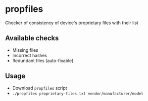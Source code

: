 # propfiles

Checker of consistency of device's proprietary files with their list

## Available checks
* Missing files
* Incorrect hashes
* Redundant files (auto-fixable)

## Usage
* Download `propfiles` script
* `./propfiles proprietary-files.txt vendor/manufacturer/model`

